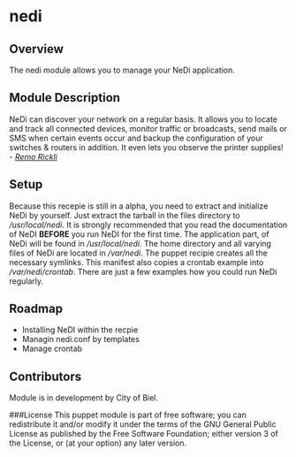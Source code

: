 nedi
====

Overview
--------
The nedi module allows you to manage your NeDi application.

Module Description
------------------
NeDi can discover your network on a regular basis. It allows you to locate and track all
connected devices, monitor traffic or broadcasts, send mails or SMS when certain events occur and backup the configuration of your switches & routers in addition. It even lets you observe the printer supplies! - [*Remo Rickli*](rickli@nedi.ch)

Setup
-----
Because this recepie is still in a alpha, you need to extract and initialize NeDi by yourself. Just extract the tarball in the files directory to */usr/local/nedi*. It is strongly recommended that you read the documentation of NeDI **BEFORE** you run NeDI for the first time.
The application part, of NeDi will be found in */usr/local/nedi*. The home directory and  all varying files of NeDi are located in */var/nedi*. The puppet recipie creates all the necessary symlinks.
This manifest also copies a crontab example into */var/nedi/crontab*. There are just a few examples how you could run NeDi regularly.

Roadmap
-------
* Installing NeDI within the recpie
* Managin nedi.conf by templates
* Manage crontab

Contributors
------------
Module is in development by City of Biel.

###License
This puppet module is part of free software; you can redistribute it and/or modify
it under the terms of the GNU General Public License as published by
the Free Software Foundation; either version 3 of the License, or
(at your option) any later version.

